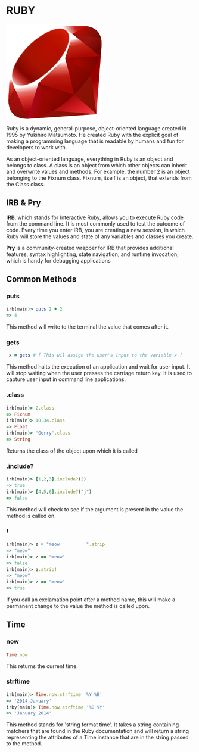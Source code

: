 # RUBY

![Ruby Logo](../../assets/images/ruby-logo.png)

Ruby is a dynamic, general-purpose, object-oriented language created in 1995 by
Yukihiro Matsumoto. He created Ruby with the explicit goal of making a
programming language that is readable by humans and fun for developers to work
with.

As an object-oriented language, everything in Ruby is an object and belongs to
class. A class is an object from which other objects can inherit and overwrite
values and methods. For example, the number 2 is an object belonging to the
Fixnum class. Fixnum, itself is an object, that extends from the Class class.

## IRB & Pry

**IRB**, which stands for Interactive Ruby, allows you to execute Ruby code from the command line. It is most commonly used to test the outcome of code. Every time
you enter IRB, you are creating a new session, in which Ruby will store the
values and state of any variables and classes you create.

**Pry** is a community-created wrapper for IRB that provides additional features,
syntax highlighting, state navigation, and runtime invocation, which is handy
for debugging applications

## Common Methods

### puts

```ruby
irb(main)> puts 2 + 2
=> 4
```

This method will write to the terminal the value that comes after it.

### gets

```ruby
 x = gets # [ This wil assign the user's input to the variable x ]
```

This method halts the execution of an application and wait for user input. It
will stop waiting when the user presses the carriage return key. It is used to
capture user input in command line applications.


### .class

```ruby
irb(main)> 2.class
=> Fixnum
irb(main)> 10.34.class
=> Float
irb(main)> 'Gerry'.class
=> String
```

Returns the class of the object upon which it is called

### .include?

```ruby
irb(main)> [1,2,3].include?(2)
=> true
irb(main)> [4,5,6].include?("j")
=> false
```

This method will check to see if the argument is present in the value the
method is called on.

### !

```ruby
irb(main)> z = "meow          ".strip
=> "meow"
irb(main)> z == "meow"
=> false
irb(main)> z.strip!
=> "meow"
irb(main)> z == "meow"
=> true
```

If you call an exclamation point after a method name, this will make a permanent
change to the value the method is called upon.

## Time

### now

```ruby
Time.now
```

This returns the current time.

### strftime

```ruby
irb(main)> Time.now.strftime '%Y %B'
=> '2014 January'
irby(main)> Time.now.strftime '%B %Y'
=> 'January 2014'
```

This method stands for 'string format time'. It takes a string containing
matchers that are found in the Ruby documentation and will return a string
representing the attributes of a Time instance that are in the string passed to
the method.
